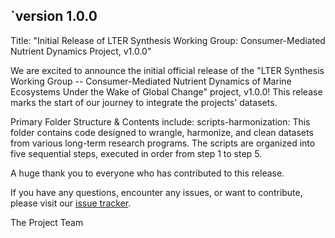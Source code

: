 ## `version 1.0.0

Title: "Initial Release of LTER Synthesis Working Group: Consumer-Mediated Nutrient Dynamics Project, v1.0.0"

We are excited to announce the initial official release of the "LTER Synthesis Working Group -- Consumer-Mediated Nutrient Dynamics of Marine Ecosystems Under the Wake of Global Change" project, v1.0.0! This release marks the start of our journey to integrate the projects' datasets.

Primary Folder Structure & Contents include:
scripts-harmonization: This folder contains code designed to wrangle, harmonize, and clean datasets from various long-term research programs. The scripts are organized into five sequential steps, executed in order from step 1 to step 5.

A huge thank you to everyone who has contributed to this release.

If you have any questions, encounter any issues, or want to contribute, please visit our [issue tracker](https://github.com/lter/lterwg-marine-cnd/issues).

The Project Team

